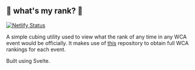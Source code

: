 ## 🥇 what's my rank? 🥇
[![Netlify Status](https://api.netlify.com/api/v1/badges/eb782040-852b-4390-b367-cbe65f85ec92/deploy-status)](https://app.netlify.com/sites/whatsmyrank/deploys)

A simple cubing utility used to view what the rank of any time in any WCA event would be officially. It makes use of [this](https://github.com/louismeunier/wca-stats-helper) repository to obtain full WCA rankings for each event.

Built using Svelte. 